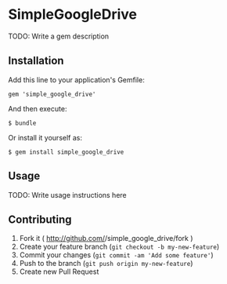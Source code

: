 # SimpleGoogleDrive

TODO: Write a gem description

## Installation

Add this line to your application's Gemfile:

    gem 'simple_google_drive'

And then execute:

    $ bundle

Or install it yourself as:

    $ gem install simple_google_drive

## Usage

TODO: Write usage instructions here

## Contributing

1. Fork it ( http://github.com/<my-github-username>/simple_google_drive/fork )
2. Create your feature branch (`git checkout -b my-new-feature`)
3. Commit your changes (`git commit -am 'Add some feature'`)
4. Push to the branch (`git push origin my-new-feature`)
5. Create new Pull Request
